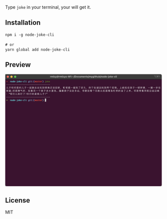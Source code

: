 Type `joke` in your terminal, your will get it.

## Installation

```
npm i -g node-joke-cli

# or
yarn global add node-joke-cli
```

## Preview
![](./preview.png)


## License
MIT
